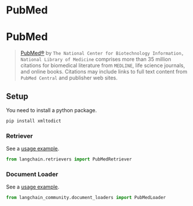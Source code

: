 # PubMed

# PubMed

> [PubMed®](https://pubmed.ncbi.nlm.nih.gov/) by `The National Center for Biotechnology Information, National Library of Medicine`
> comprises more than 35 million citations for biomedical literature from `MEDLINE`, life science journals, and online books.
> Citations may include links to full text content from `PubMed Central` and publisher web sites.

## Setup

You need to install a python package.

```bash
pip install xmltodict
```

### Retriever

See a [usage example](/docs/integrations/retrievers/pubmed).

```python
from langchain.retrievers import PubMedRetriever
```

### Document Loader

See a [usage example](/docs/integrations/document_loaders/pubmed).

```python
from langchain_community.document_loaders import PubMedLoader
```
